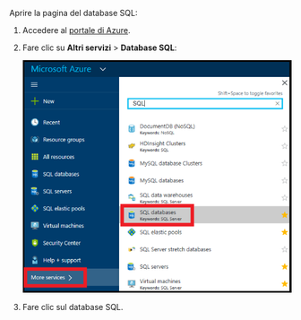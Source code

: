 
Aprire la pagina del database SQL:

1. Accedere al [portale di Azure](https://portal.azure.com).
2. Fare clic su **Altri servizi** > **Database SQL**:
   
   ![Database SQL](./media/sql-database-browse-to-database/browse-to-database.png)
3. Fare clic sul database SQL.



<!--HONumber=Jan17_HO3-->



